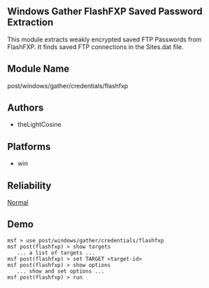 ## Windows Gather FlashFXP Saved Password Extraction

This module extracts weakly encrypted saved FTP Passwords 
from FlashFXP. It finds saved FTP connections in the 
Sites.dat file.


## Module Name
post/windows/gather/credentials/flashfxp

## Authors
* theLightCosine





## Platforms
* win

## Reliability
[Normal](https://github.com/rapid7/metasploit-framework/wiki/Exploit-Ranking)

## Demo

```
msf > use post/windows/gather/credentials/flashfxp
msf post(flashfxp) > show targets
   ... a list of targets ...
msf post(flashfxp) > set TARGET <target-id>
msf post(flashfxp) > show options
   ... show and set options ...
msf post(flashfxp) > run
```
    
    